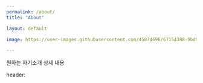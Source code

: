 ```yaml
---
permalink: /about/
title: "About"

layout: default

image: https://user-images.githubusercontent.com/45874696/67154388-9bd93e00-f336-11e9-980f-8054df29ede0.png

---
```



원하는 자기소개 상세 내용

header: